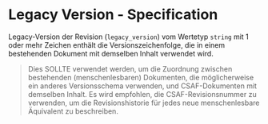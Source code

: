 # Legacy Version - Specification

Legacy-Version der Revision (`legacy_version`) vom Wertetyp `string` mit 1 oder mehr Zeichen enthält die Versionszeichenfolge, die in einem bestehenden Dokument mit demselben Inhalt verwendet wird.

> Dies SOLLTE verwendet werden, um die Zuordnung zwischen bestehenden (menschenlesbaren) Dokumenten, die möglicherweise ein anderes
> Versionsschema verwenden, und CSAF-Dokumenten mit demselben Inhalt. Es wird empfohlen, die CSAF-Revisionsnummer zu verwenden, um
> die Revisionshistorie für jedes neue menschenlesbare Äquivalent zu beschreiben.